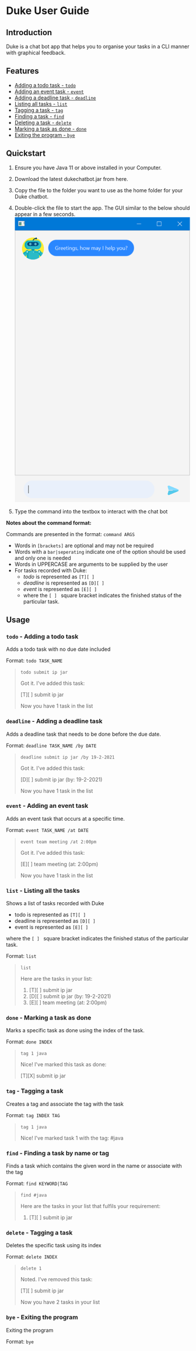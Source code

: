 # Duke User Guide

## Introduction

Duke is a chat bot app that helps you to organise your tasks in a CLI manner with graphical feedback.

## Features
- [Adding a todo task - `todo`](#todo)
- [Adding an event task - `event`](#event)
- [Adding a deadline task - `deadline`](#deadline)
- [Listing all tasks - `list`](#list)
- [Tagging a task - `tag`](#tag)
- [Finding a task - `find`](#find)
- [Deleting a task - `delete`](#delete)
- [Marking a task as done - `done`](#done)
- [Exiting the program - `bye`](#bye) 

## Quickstart
1. Ensure you have Java 11 or above installed in your Computer.

1. Download the latest dukechatbot.jar from here.

1. Copy the file to the folder you want to use as the home folder for your Duke chatbot.

1. Double-click the file to start the app. The GUI similar to the below should appear in a few seconds.
   ![img.png](img.png)
1. Type the command into the textbox to interact with the chat bot

**Notes about the command format:**

Commands are presented in the format: `command ARGS`

- Words in `[brackets]` are optional and may not be required
- Words with a `bar|seperating` indicate one of the option should be used and only one is needed
- Words in UPPERCASE are arguments to be supplied by the user
- For tasks recorded with Duke:
    - *todo* is represented as `[T][ ]`
    - *deadline* is represented as `[D][ ]`
    - *event* is represented as `[E][ ]`
    - where the `[ ] ` square bracket indicates the finished status of the particular task.


## Usage

### <a name="todo">`todo` - Adding a todo task</a>

Adds a todo task with no due date included

Format: `todo TASK_NAME`
> `todo submit ip jar`
> 
> Got it. I've added this task:
> 
> [T][ ] submit ip jar
> 
> Now you have 1 task in the list
###  <a name="deadline">`deadline` - Adding a deadline task</a>

Adds a deadline task that needs to be done before the due date.

Format: `deadline TASK_NAME /by DATE`
> `deadline submit ip jar /by 19-2-2021`
>
> Got it. I've added this task:
>
> [D][ ] submit ip jar (by: 19-2-2021)
>
> Now you have 1 task in the list
###  <a name="event">`event` - Adding an event task</a>

Adds an event task that occurs at a specific time.

Format: `event TASK_NAME /at DATE`
> `event team meeting /at 2:00pm`
>
> Got it. I've added this task:
>
> [E][ ] team meeting (at: 2:00pm)
>
> Now you have 1 task in the list
### <a name="list">`list` - Listing all the tasks</a>

Shows a list of tasks recorded with Duke

- todo is represented as `[T][ ]`
- deadline is represented as `[D][ ]`
- event is represented as `[E][ ]`

where the `[ ] ` square bracket indicates the finished status of the particular task.

Format: `list`
> `list`
> 
> Here are the tasks in your list:
> 1. [T][ ] submit ip jar
> 2. [D][ ] submit ip jar (by: 19-2-2021)
> 3. [E][ ] team meeting (at: 2:00pm)

### <a name="done">`done` - Marking a task as done</a>

Marks a specific task as done using the index of the task.

Format: `done INDEX`

> `tag 1 java`
>
> Nice! I've marked this task as done: 
> 
> [T][X] submit ip jar
### <a name="tag">`tag` - Tagging a task</a>
Creates a tag and associate the tag with the task

Format: `tag INDEX TAG`

> `tag 1 java`
> 
> Nice! I've marked task 1 with the tag: #java

### <a name="find">`find` - Finding a task by name or tag</a>
Finds a task which contains the given word in the name or associate with the tag

Format: `find KEYWORD|TAG`

> `find #java`
> 
> Here are the tasks in your list that fulfils your requirement:
>
> 1. [T][ ] submit ip jar
### <a name="delete">`delete` - Tagging a task</a>
Deletes the specific task using its index

Format: `delete INDEX`

> `delete 1`
>
> Noted. I've removed this task: 
> 
> [T][ ] submit ip jar
> 
> Now you have 2 tasks in your list

### <a name="bye">`bye` - Exiting the program </a>

Exiting the program

Format: `bye`
